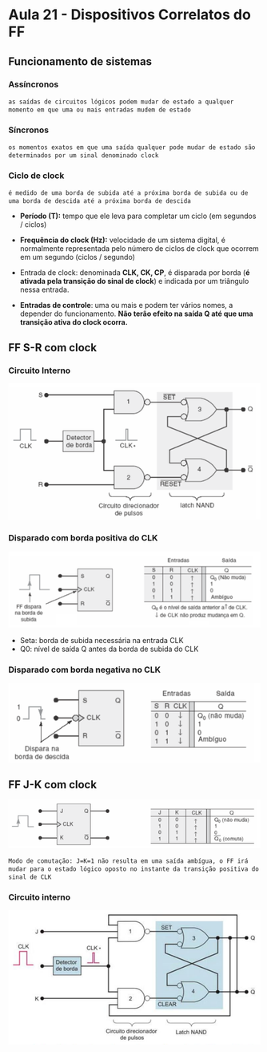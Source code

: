 # Aula 21 - Dispositivos Correlatos do FF

## Funcionamento de sistemas

### Assíncronos
    as saídas de circuitos lógicos podem mudar de estado a qualquer momento em que uma ou mais entradas mudem de estado

### Síncronos
    os momentos exatos em que uma saída qualquer pode mudar de estado são determinados por um sinal denominado clock

### Ciclo de clock
    é medido de uma borda de subida até a próxima borda de subida ou de uma borda de descida até a próxima borda de descida

- **Período (T):** tempo que ele leva para completar um ciclo (em segundos / ciclos)

- **Frequência do clock (Hz):** velocidade de um sistema digital, é normalmente representada pelo número de ciclos de clock que ocorrem em um segundo (ciclos / segundo)

- Entrada de clock: denominada **CLK, CK, CP**, é disparada por borda
(**é ativada pela transição do sinal de clock**) e indicada por um triângulo nessa entrada.

- **Entradas de controle**: uma ou mais e podem ter vários nomes, a depender do funcionamento. **Não terão efeito na saída Q até que uma transição ativa do clock ocorra.**

## FF S-R com clock
### Circuito Interno
![circuito interno](/imagens/Circuito%20interno%20FF%20SR.png)

### Disparado com borda positiva do CLK
![FF SR](/imagens/FF%20SR.png)

- Seta: borda de subida necessária na entrada CLK
- Q0: nível de saída Q antes da borda de subida do CLK

### Disparado com borda negativa no CLK
![FF SR negativo](/imagens/FF%20SR%20negativo.png)

## FF J-K com clock

![FF JK](/imagens/FF%20JK.png)

    Modo de comutação: J=K=1 não resulta em uma saída ambígua, o FF irá mudar para o estado lógico oposto no instante da transição positiva do sinal de CLK

### Circuito interno
![circuito interno](/imagens/Circuito%20interno%20FF%20JK.png)